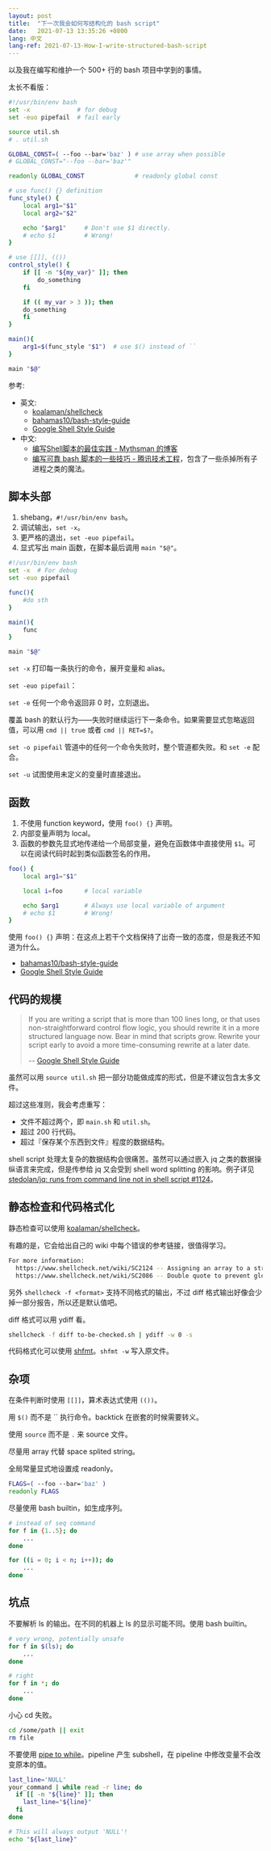 ```yaml
---
layout: post
title:  "下一次我会如何写结构化的 bash script"
date:   2021-07-13 13:35:26 +0800
lang: 中文
lang-ref: 2021-07-13-How-I-write-structured-bash-script
---
```


以及我在编写和维护一个 500+ 行的 bash 项目中学到的事情。

太长不看版：

```bash
#!/usr/bin/env bash
set -x             # for debug
set -euo pipefail  # fail early

source util.sh
# . util.sh

GLOBAL_CONST=( --foo --bar='baz' ) # use array when possible
# GLOBAL_CONST="--foo --bar='baz'"

readonly GLOBAL_CONST              # readonly global const

# use func() {} definition
func_style() {
    local arg1="$1"
    local arg2="$2"

    echo "$arg1"     # Don't use $1 directly.
    # echo $1        # Wrong!
}

# use [[]], (())
control_style() {
    if [[ -n "${my_var}" ]]; then 
        do_something
    fi

    if (( my_var > 3 )); then
    do_something
    fi
}

main(){
    arg1=$(func_style "$1")  # use $() instead of ``
}

main "$@"
```

参考:
- 英文:
    - [koalaman/shellcheck](https://github.com/koalaman/shellcheck)
    - [bahamas10/bash-style-guide](https://github.com/bahamas10/bash-style-guide)
    - [Google Shell Style Guide](https://google.github.io/styleguide/shellguide.html)
- 中文:
    - [编写Shell脚本的最佳实践 - Mythsman 的博客](https://blog.mythsman.com/post/5d2ab67ff678ba2eb3bd346f/)
    - [编写可靠 bash 脚本的一些技巧 - 腾讯技术工程](​https://zhuanlan.zhihu.com/p/123989641)，包含了一些杀掉所有子进程之类的魔法。

## 脚本头部

1. shebang，`#!/usr/bin/env bash`。
2. 调试输出，`set -x`。
3. 更严格的退出，`set -euo pipefail`。
4. 显式写出 main 函数，在脚本最后调用 `main "$@"`。

```bash
#!/usr/bin/env bash
set -x  # For debug
set -euo pipefail

func(){
    #do sth
}

main(){
    func
}

main "$@"
```

`set -x` 打印每一条执行的命令，展开变量和 alias。

`set -euo pipefail`：

`set -e` 任何一个命令返回非 0 时，立刻退出。

覆盖 bash 的默认行为——失败时继续运行下一条命令。如果需要显式忽略返回值，可以用 `cmd || true` 或者 `cmd || RET=$?`。

`set -o pipefail` 管道中的任何一个命令失败时，整个管道都失败。和 `set -e` 配合。

`set -u` 试图使用未定义的变量时直接退出。

## 函数

1. 不使用 function keyword，使用 `foo() {}` 声明。
2. 内部变量声明为 local。
3. 函数的参数先显式地传递给一个局部变量，避免在函数体中直接使用 `$1`。可以在阅读代码时起到类似函数签名的作用。

```bash
foo() {
    local arg1="$1"

    local i=foo      # local variable

    echo $arg1       # Always use local variable of argument
    # echo $1        # Wrong!
}
```

使用 `foo() {}` 声明：在这点上若干个文档保持了出奇一致的态度，但是我还不知道为什么。
- [bahamas10/bash-style-guide](https://github.com/bahamas10/bash-style-guide#functions)
- [Google Shell Style Guide](https://google.github.io/styleguide/shellguide.html#s7.1-function-names)

## 代码的规模

> If you are writing a script that is more than 100 lines long, or that uses non-straightforward control flow logic, you should rewrite it in a more structured language now. Bear in mind that scripts grow. Rewrite your script early to avoid a more time-consuming rewrite at a later date.
>
> -- [Google Shell Style Guide](https://google.github.io/styleguide/shellguide.html#s7.1-function-names)

虽然可以用 `source util.sh` 把一部分功能做成库的形式，但是不建议包含太多文件。

超过这些准则，我会考虑重写：
- 文件不超过两个，即 `main.sh` 和 `util.sh`。
- 超过 200 行代码。
- 超过『保存某个东西到文件』程度的数据结构。

shell script 处理太复杂的数据结构会很痛苦。虽然可以通过嵌入 jq 之类的数据操纵语言来完成，但是传参给 jq 又会受到 shell word splitting 的影响。例子详见 [stedolan/jq: runs from command line not in shell script #1124](https://github.com/stedolan/jq/issues/1124)。

## 静态检查和代码格式化

静态检查可以使用 [koalaman/shellcheck](https://github.com/koalaman/shellcheck)。


有趣的是，它会给出自己的 wiki 中每个错误的参考链接，很值得学习。

```bash
For more information:
  https://www.shellcheck.net/wiki/SC2124 -- Assigning an array to a string! A...
  https://www.shellcheck.net/wiki/SC2086 -- Double quote to prevent globbing ...
```

另外 `shellcheck -f <format>` 支持不同格式的输出，不过 diff 格式输出好像会少掉一部分报告，所以还是默认值吧。

diff 格式可以用 ydiff 看。

```bash
shellcheck -f diff to-be-checked.sh | ydiff -w 0 -s
```

代码格式化可以使用 [shfmt](https://github.com/mvdan/sh)。`shfmt -w` 写入原文件。

## 杂项

在条件判断时使用 `[[]]`，算术表达式使用 `(())`。

用 `$()` 而不是 \`\` 执行命令。backtick 在嵌套的时候需要转义。

使用 `source` 而不是 `.` 来 source 文件。

尽量用 array 代替 space splited string。

全局常量显式地设置成 readonly。

```bash
FLAGS=( --foo --bar='baz' )
readonly FLAGS
```

尽量使用 bash builtin，如生成序列。

```bash
# instead of seq command
for f in {1..5}; do
    ...
done

for ((i = 0; i < n; i++)); do
    ...
done
```

## 坑点

不要解析 ls 的输出。在不同的机器上 ls 的显示可能不同。使用 bash builtin。

```bash
# very wrong, potentially unsafe
for f in $(ls); do
    ...
done

# right
for f in *; do
    ...
done
```

小心 cd 失败。

```bash
cd /some/path || exit
rm file
```

不要使用 [pipe to while](https://google.github.io/styleguide/shellguide.html#pipes-to-while)。pipeline 产生 subshell，在 pipeline 中修改变量不会改变原本的值。

```bash
last_line='NULL'
your_command | while read -r line; do
  if [[ -n "${line}" ]]; then
    last_line="${line}"
  fi
done

# This will always output 'NULL'!
echo "${last_line}"
```
